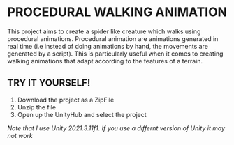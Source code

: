 # PROCEDURAL WALKING ANIMATION
This project aims to create a spider like creature which walks using procedural animations. Procedural animation are animations generated in real time (i.e instead of doing animations by hand, the movements are generated by a script). This is particularly useful when it comes to creating walking animations that adapt according to the features of a terrain.

## TRY IT YOURSELF!
  1. Download the project as a ZipFile
  2. Unzip the file
  3. Open up the UnityHub and select the project
  
  _Note that I use Unity 2021.3.11f1. If you use a differnt version of Unity it may not work_
